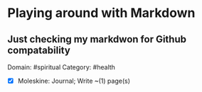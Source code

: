 #  Playing around with Markdown
## Just checking my markdwon for Github compatability
Domain: \#spiritual
Category: \#health

- [x] Moleskine: Journal; Write ~\(1\) page\(s\)
